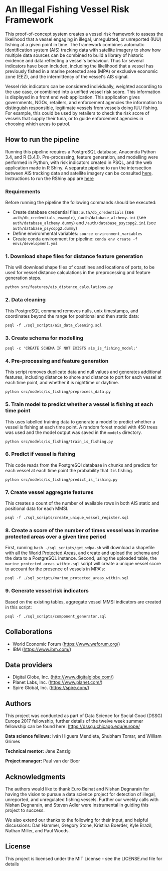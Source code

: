 # An Illegal Fishing Vessel Risk Framework
This proof-of-concept system creates a vessel risk framework to assess the likelihood that a vessel engaging in illegal,
unregulated, or unreported (IUU) fishing at a given point in time. The framework combines automatic identification system (AIS)
 tracking data with satellite imagery to show how multiple data sources can be combined to build a library of historic evidence 
and data reflecting a vessel's behaviour. Thus far several indicators have been included, including the likelihood 
that a vessel has previously fished in a marine protected area (MPA) or exclusive economic zone (EEZ), and the 
intermittency of the vessel's AIS signal. 

Vessel risk indicators can be considered individually, weighted according to the use case, or combined into a unified 
vessel risk score. This information is displayed in a front end web application. This application gives governments, 
NGOs, retailers, and enforcement agencies the information to distinguish responsible, legitimate vessels from 
vessels doing IUU fishing. For example, this could be used by retailers to check the risk score of vessels that supply
their tuna, or to guide enforcement agencies in choosing which areas to patrol. 

## How to run the pipeline
Running this pipeline requires a PostgreSQL database, Anaconda Python 3.4, and R (3.4.1). Pre-processing, 
feature generation, and modelling were performed in Python, with risk indicators created in PSQL, and the web application 
made in R Shiny. A separate pipeline to run the intersection between AIS tracking data and satellite imagery can be 
consulted [here](../master/src/sat_imagery/README.md). Instructions to run the RShiny app are 
[here](../master/shiny_app/README.md)

### Requirements
Before running the pipeline the following commands should be executed:
* Create database credential files: `auth/db_credentials` (see `auth/db_credentials_example`), `/auth/database_alchemy.ini` (see `auth/database_alchemy.dummy`) and `/auth/database_psycopg2.ini` (see `auth/database_psycopg2.dummy`)
* Define environmental variables: `source environment_variables`
* Create conda environment for pipeline: `conda env create -f envs/development.yml`

### 1. Download shape files for distance feature generation
This will download shape files of coastlines and locations of ports, to be used for vessel distance calculations 
in the preprocessing and feature generation steps.

`python src/features/ais_distance_calculations.py`

### 2. Data cleaning
This PostgreSQL command removes nulls, unix timestamps, and coordinates beyond the range for positional and 
then static data:

`psql -f ./sql_scripts/ais_data_cleaning.sql`

### 3. Create schema for modelling
`psql -c 'CREATE SCHEMA IF NOT EXISTS ais_is_fishing_model;'`

### 4. Pre-processing and feature generation 
This script removes duplicate data and null values and generates additional features, including distance to shore
and distance to port for each vessel at each time point, and whether it is nighttime or daytime. 

`python src/models/is_fishing/preprocess_data.py`

### 5. Train model to predict whether a vessel is fishing at each time point
This uses labelled training data to generate a model to predict whether a vessel is fishing at each time point. 
A random forest model with 450 trees was used and the model output was saved in the `models` directory.

`python src/models/is_fishing/train_is_fishing.py`

### 6. Predict if vessel is fishing
This code reads from the PostgreSQl database in chunks and predicts for each vessel at each time point the 
probability that it is fishing.

`python src/models/is_fishing/predict_is_fishing.py`

### 7. Create vessel aggregate features
This creates a count of the number of available rows in both AIS static and positional data for each MMSI.

`psql -f ./sql_scripts/create_unique_vessel_register.sql`

### 8. Create a score of the number of times vessel was in marine protected areas over a given time period
First, running `bash ./sql_scripts/get_wdpa.sh` will download a shapefile with all the 
[World Protected Areas](https://www.protectedplanet.net), and create and upload the schema and the data to a 
PostgreSQL instance. Second, using the uploaded table, the `marine_protected_areas_within.sql` script will 
create a unique vessel score to account for the presence of vessels in MPA's:

`psql -f ./sql_scripts/marine_protected_areas_within.sql`

### 9. Generate vessel risk indicators
Based on the existing tables, aggregate vessel MMSI indicators are created in this script:

`psql -f ./sql_scripts/component_generator.sql`

## Collaborations
* World Economic Forum (https://www.weforum.org/)
* IBM (https://www.ibm.com/)

## Data providers
* Digital Globe, Inc. (http://www.digitalglobe.com/)
* Planet Labs, Inc. (https://www.planet.com/)
* Spire Global, Inc. (https://spire.com/)

## Authors
This project was conducted as part of Data Science for Social Good (DSSG) Europe 2017 fellowship, further details of 
the twelve week summer fellowship can be found here:
https://dssg.uchicago.edu/europe/

**Data science fellows:** Iván Higuera Mendieta, Shubham Tomar, and William Grimes

**Technical mentor:** Jane Zanzig

**Project manager:** Paul van der Boor

## Acknowledgments
The authors would like to thank Euro Beinat and Nishan Degnarain for having the vision to pursue a data science project 
for detection of illegal, unreported, and unregulated fishing vessels. Further our weekly calls with Nishan Degnarain, and 
Steven Adler were instrumental in guiding this project to success.

We also extend our thanks to the following for their input, and helpful discussions: Dan Hammer, Gregory Stone, 
Kristina Boerder, Kyle Brazil, Nathan Miller, and Paul Woods.

## License
This project is licensed under the MIT License - see the LICENSE.md file for details

<!--

### Uploading data to database from S3 to AWS (wef-oceans)

1. Explore data in the bucket (check permissions in `~/.aws/credentials`)
`aws s3 --profile dssg2017 ls s3://dssg2017-wef --recursive`
[can use the `--human-readable --summarize` flags]

2. Download the data (remember to `cd /mnt/data/shared`)
`aws s3 --profile dssg2017 cp s3://dssg2017-wef . --recursive`
[The command will create a new folder and will not copy the files that already exist]

3. Explore and concatenate files (both static and positional)
```
files=(*static*)
{ head -n1 ${files[0]}; for f in ${files[*]}; do tail -n+2 "$f"; done; } > static_concat.csv

files=(*static*)
{ head -n1 ${files[0]}; for f in ${files[*]}; do tail -n+2 "$f"; done; } > position_concat.csv
```

4. Create DB schema:
`CREATE SCHEMA ais_messages;`

5. Generate SQL table with `csvsql` for static AIS data:
`head -n 3000000 static_concat.csv | iconv -t ascii | tr [:upper:] [:lower:] | tr ' ' '_' | csvsql -i postgresql`

```
CREATE TABLE ais_messages.full_year_static (
        msg_type INTEGER, 
        mmsi INTEGER, 
        timestamp TIMESTAMP, 
        imo FLOAT, 
        name VARCHAR(20), 
        ship_and_cargo_type FLOAT, 
        length FLOAT, 
        width FLOAT, 
        draught FLOAT, 
        eta_date VARCHAR(23), 
        call_sign VARCHAR(7), 
        destination VARCHAR(20)
);
```

6. Generate SQL table with `csvsql` for position ais data
`head -n 3000000 position_concat.csv | iconv -t ascii | tr [:upper:] [:lower:] | tr ' ' '_' | csvsql -i postgresql`

```
CREATE TABLE ais_messages.full_year_position (
        msg_type INTEGER, 
        mmsi INTEGER, 
        timestamp TIMESTAMP, 
        status INTEGER, 
        rot INTEGER, 
        speed FLOAT, 
        accuracy INTEGER, 
        longitude FLOAT, 
        latitude FLOAT, 
        course FLOAT, 
        heading INTEGER, 
        maneuver INTEGER
);
```


7. Upload data to database using `psql`:
`cat static_concat.csv | psql -c "\copy ais_messages.full_year_static from stdin with csv header;"`
Similarly for positional data:
`cat position_concat.csv | psql -c "\copy ais_messages.full_year_position from stdin with csv header;"`

8. Create geom column for positional coordinates:
```
ALTER TABLE ais_messages.full_year_position ADD COLUMN geom geometry(Point,4326);
UPDATE ais_messages.full_year_position SET geom = ST_SetSRID(ST_MakePoint(longitude, latitude), 4326);
```

9. Index database:
```
CREATE INDEX full_year_position_mmsi_idx ON ais_messages.full_year_position (mmsi) ;
CREATE INDEX full_year_position_geom_idx ON ais_messages.full_year_position (geom) ;
CREATE INDEX full_year_static_mmsi_idx ON ais_messages.full_year_static (mmsi) ;
```

10. Clean data:

```
DELETE
FROM ais_messages.full_year_position
WHERE (mmsi IS NULL OR mmsi < 100000000) 
OR (timestamp IS NULL OR timestamp = '1970-01-01 00:00:00') 
OR (longitude IS NULL OR longitude NOT BETWEEN -180 AND 180)
OR (latitude IS NULL OR latitude NOT BETWEEN -90 AND 90);

```

```
DELETE
FROM ais_messages.full_year_static
WHERE (mmsi IS NULL OR mmsi < 100000000) 
OR (timestamp IS NULL OR timestamp = '1970-01-01 00:00:00');
```
-->
